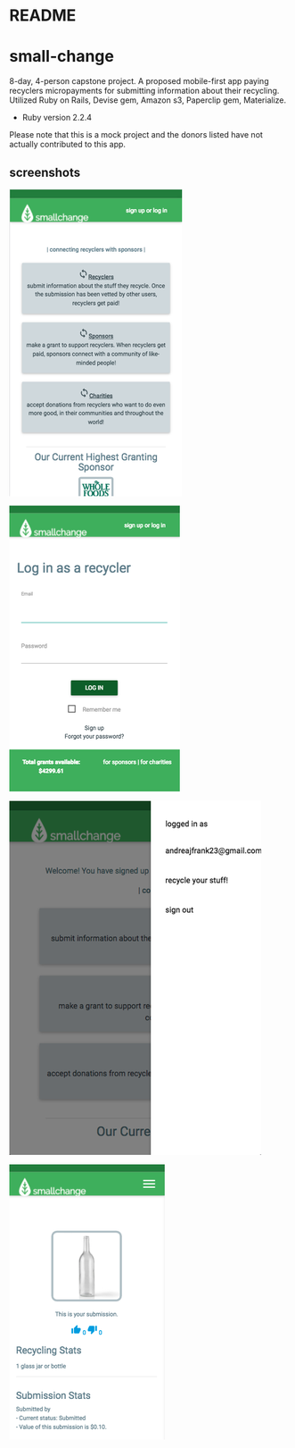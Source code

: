 # README 

# small-change
8-day, 4-person capstone project. A proposed mobile-first app paying recyclers micropayments for submitting information about their recycling. Utilized Ruby on Rails, Devise gem, Amazon
s3, Paperclip gem, Materialize.

* Ruby version
2.2.4

Please note that this is a mock project and the donors listed have not actually contributed to this app.

## screenshots
![Load Main Page](readme-assets/main-page1.png) 

![Load Login](readme-assets/login.png) 

![Load User Menu](readme-assets/user-menu.png) 

![Load Recycling Submission](readme-assets/recycling-submission.png) 
